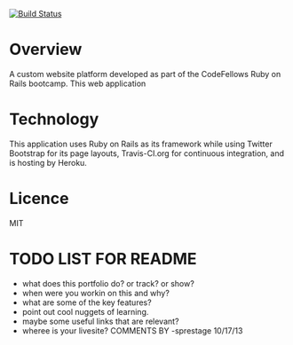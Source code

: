 [![Build Status](https://travis-ci.org/nbarnes/Portfolio.png)](https://travis-ci.org/nbarnes/Portfolio)

Overview
========
A custom website platform developed as part of the CodeFellows Ruby on Rails
bootcamp.  This web application

Technology
==========
This application uses Ruby on Rails as its framework while using Twitter
Bootstrap for its page layouts, Travis-CI.org for continuous integration, and
is hosting by Heroku.

Licence
=======
MIT

TODO LIST FOR README
==========
- what does this portfolio do?  or track?   or show?
- when were you workin on this and why?
- what are some of the key features?
- point out cool nuggets of learning.
- maybe some useful links that are relevant?
- wheree is your livesite?
COMMENTS BY -sprestage 10/17/13
